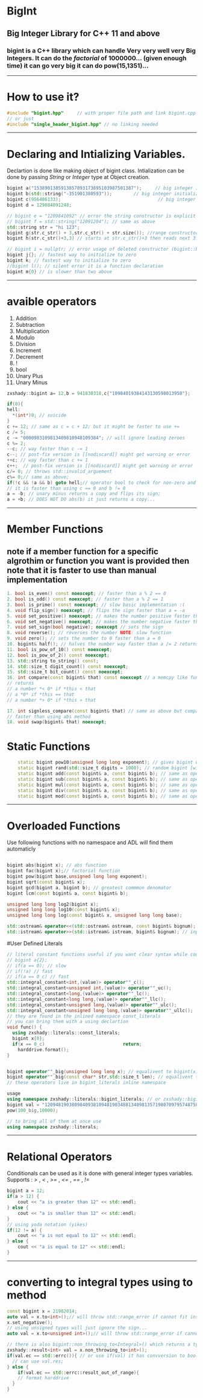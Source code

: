 # BigInt
## Big Integer Library for C++ 11 and above
### bigint is a C++ library which can handle Very very well very __Big Integers__. It can do the *factorial* of __1000000...__ (given enough time) it can go very big it can do pow(15,1351)...

---

# How to use it?
```c++
#include "bigint.hpp"     // with proper file path and link bigint.cpp
// or just
#include "single_header_bigint.hpp" // no linking needed
```
---

# Declaring and Intializing Variables.

Declartion is done like making object of bigint class.
Intialization can be done by passing *String* or *Integer* type at Object creation.

```c++
bigint a("1538901385913857893173895103987501387");     // big integer initialization with String
bigint b(std::string("-351901380593"));        // big integer initialization with String
bigint c(956486133);                                    // big integer intialization with Integer
bigint d = 129084091248;

// bigint e = "1209841092" // error the string constructor is explicit to prevent unnecesary conversions
// bigint f = std::string("12091204"); // same as above
std::string str = "hi 123";
bigint g(str.c_str() + 3,str.c_str() + str.size()); //range constructor constructs begining at "123"
bigint h(str.c_str()+3,3) // starts at str.c_str()+3 then reads next 3 characters

// bigint i = nullptr; // error usage of deleted constructor (bigint::bigint(nullptr)= delete)
bigint j{}; // fastest way to initialize to zero
bigint k; // fastest way to initialize to zero
//bigint l(); // silent error it is a function declaration
bigint m{0} // is slower than two above
```
---
# avaible operators

1. Addition
2. Subtraction
3. Multiplication
4. Modulo
5. Division
6. Increment
7. Decrement
8. !
9. bool 
10. Unary Plus 
11. Unary Minus 
```c++
zxshady::bigint a= 12,b = 941830318,c{"10984019384143130598013958"};

if(0){
hell:
  *(int*)0; // suicide
}
c += 12; // same as c = c + 12; but it might be faster to use +=
c /= 5;
c -= "0000983109813409810948109384"; // will ignore leading zeroes
c %= 2;
--c; // way faster than c -= 1
c--; // post-fix version is [[nodiscard]] might get warning or error
++c; // way faster than c += 1
c++;  // post-fix version is [[nodiscard]] might get warning or error
c/= 0; // throws std::invalid_arguement
c%= 0;// same as above;
if(!c && !a && b) goto hell;// operator bool to check for non-zero and operator! to check for zero
// it is faster than using c == 0 and b != 0
a = -b; // unary minus returns a copy and flips its sign;
a = +b; // DOES NOT DO abs(b) it just returns a copy...

```
---
# Member Functions

## note if a member function for a specific algrothim or function you want is provided then note that it is faster to use than manual implementation
```cpp
1. bool is_even() const noexcept; // faster than a % 2 == 0
2. bool is_odd() const noexcept; // faster than a % 2 == 1
3. bool is_prime() const noexcept; // slow basic implementation :(
4. void flip_sign() noexcept; // flips the sign faster than a = -a
5. void set_positive() noexcept; // makes the number positive faster than a = abs(a)
6. void set_negative() noexcept; // makes the number negative faster than a = a >= 0 ? -a : a;
7. void set_sign(bool negative); noexcept // sets the sign
8. void reverse(); // reverses the number NOTE: slow function
9. void zero(); // sets the number to 0 faster than a = 0
10. bigint& half(); // halves the number way faster than a /= 2 returns *this for chaining effect
11. bool is_pow_of_10() const noexcept;
12. bool is_pow_of_2() const noexcept;
13. std::string to_string() const;
14. std::size_t digit_count() const noexcept;
15. std::size_t bit_count() const noexcept;
16. int compare(const bigint& that) const noexcept // a memcpy like function
// returns
// a number *< 0* if *this < that
// a *0* if *this == that    
// a number *> 0* if *this > that

17. int signless_compare(const bigint& that) // same as above but compares as if they were abs(*this).compare(abs(that));
// faster than using abs method
18. void swap(bigint& that) noexcept; 
```

# Static Functions
```cpp
    static bigint pow10(unsigned long long exponent); // gives bigint with [exponent] trailing zeroes
    static bigint rand(std::size_t digits = 1000); // random bigint [with default = 1000] 
    static bigint add(const bigint& a, const bigint& b); // same as operator+ but named for java programmers :P
    static bigint sub(const bigint& a, const bigint& b); // same as operator- but named for java programmers :P
    static bigint mul(const bigint& a, const bigint& b); // same as operator* but named for java programmers :P
    static bigint div(const bigint& a, const bigint& b); // same as operator/ but named for java programmers :P
    static bigint mod(const bigint& a, const bigint& b); // same as operator% but named for java programmers :P

```
---

# Overloaded Functions

Use following functions with no namespace and ADL will find them automaticly

```cpp

bigint abs(bigint x); // abs function
bigint fac(bigint x);// factorial function
bigint pow(bigint base,unsigned long long exponent);
bigint sqrt(const bigint& x);
bigint gcd(bigint a, bigint b); // greatest commmon denomator
bigint lcm(const bigint& a, const bigint& b);

unsigned long long log2(bigint x);
unsigned long long log10(const bigint& x);
unsigned long long log(const bigint& x, unsigned long long base);

std::ostream& operator<<(std::ostream& ostream, const bigint& bignum); // output operator
std::istream& operator>>(std::istream& istream, bigint& bignum); // input operator

```
#User Defined Literals
```cpp
// literal constant functions useful if you want clear syntax while comparing against zero and some other functions
// bigint a{2};
// if(a == 0); // slow
// if(!a) // fast
// if(a == 0_c) // fast
std::integral_constant<int,(value)> operator""_c();
std::integral_constant<unsigned int,(value)> operator""_uc();
std::integral_constant<long,(value)> operator""_lc();
std::integral_constant<long long,(value)> operator""_llc();
std::integral_constant<unsigned long,(value)> operator""_ulc();
std::integral_constant<unsigned long long,(value)> operator""_ullc();
// they are found in the inlined namespace const_literals
// you can bring them with a using declartion
void func() {
  using zxshady::literals::const_literals;
  bigint x{0};
  if(x == 0_c)                             return;
    harddrive.format();
}


bigint operator""_big(unsigned long long x); // equalivent to bigint(x);
bigint operator""_big(const char* str,std::size_t len); // equalivent to bigint(str,str+len);
// these operators live in bigint_literals inline namespace

usage
using namespace zxshady::literals::bigint_literals; // or zxshady::bigint_literals;
bigint val = "120948190380984093810948190348813409813571980709795748758798"_big;
pow(100_big,10000);

// to bring all of them at once use
using namespace zxshady::literals;
```
---

# Relational Operators

Conditionals can be used as it is done with general integer types variables.
Supports :  *>* , *<* ,  *>=* , *<=* , *==* , *!=*

```c++
bigint a = 12;
if(a > 12) {
    cout << "a is greater than 12" << std::endl;
} else {
    cout << "a is smaller than 12" << std::endl;
}
// using yoda notation (yikes)
if(12 != a) {
    cout << "a is not equal to 12" << std::endl;
} else {
    cout << "a is equal to 12" << std::endl;        
}
```

---

# converting to integral types using to method
```c++
const bigint x = 21982014;
auto val = x.to<int>();// will throw std::range_error if cannot fit inside int;
x.set_negative();
// using unsigned types will just ignore the sign...
auto val = x.to<unsigned int>();// will throw std::range_error if cannot fit inside unsigned int;

// there is also bigint::non_throwing_to<Integral>() which returns a type of zxshady::result<Integeral,std::errc> and is noexcept
zxshady::result<int> val = x.non_throwing_to<int>();
if(val.ec == std::errc()){ // or use if(val) it has convversion to bool
  // can use val.res;
} else {
    if(val.ec == std::errc::result_out_of_range){
    // format harddrive
  }
}
```




